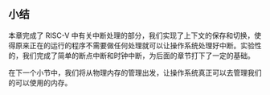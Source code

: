 ## 小结

本章完成了 RISC-V 中有关中断处理的部分，我们实现了上下文的保存和切换，使得原来正在的运行的程序不需要做任何处理就可以让操作系统处理好中断。实验性的，我们完成了简单的断点中断和时钟中断，为后面的章节打下了一定的基础。

在下一个小节中，我们将从物理内存的管理出发，让操作系统真正可以去管理我们的可以使用的内存。